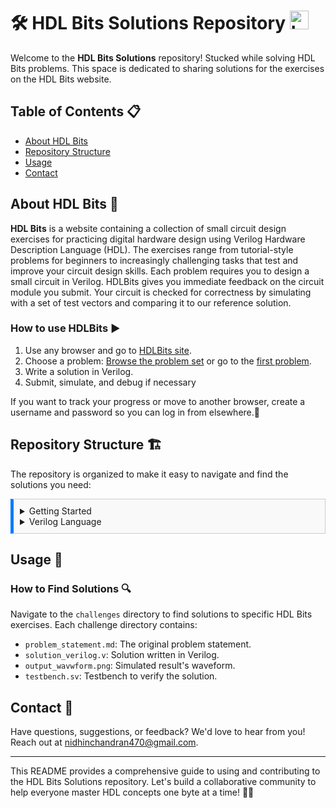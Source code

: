 # 🛠️ HDL Bits Solutions Repository   <img src="https://hdlbits.01xz.net/images/logo270.png" alt="Logo" width="30" height="30">

Welcome to the **HDL Bits Solutions** repository! Stucked while solving HDL Bits problems. This space is dedicated to sharing solutions for the exercises on the HDL Bits website.

## Table of Contents 📋
- [About HDL Bits](#about-hdl-bits)
- [Repository Structure](#repository-structure)
- [Usage](#usage)
- [Contact](#contact)

## About HDL Bits 🧠
**HDL Bits** is a website containing a collection of small circuit design exercises for practicing digital hardware design using Verilog Hardware Description Language (HDL). The exercises range from tutorial-style problems for beginners to increasingly challenging tasks that test and improve your circuit design skills. Each problem requires you to design a small circuit in Verilog. HDLBits gives you immediate feedback on the circuit module you submit. Your circuit is checked for correctness by simulating with a set of test vectors and comparing it to our reference solution.

### How to use HDLBits ▶️
1. Use any browser and go to [HDLBits site](https://hdlbits.01xz.net/wiki/Main_Page).
2. Choose a problem: [Browse the problem set](https://hdlbits.01xz.net/wiki/Problem_sets) or go to the [first problem](https://hdlbits.01xz.net/wiki/Step_one).
3. Write a solution in Verilog.
4. Submit, simulate, and debug if necessary

If you want to track your progress or move to another browser, create a username and password so you can log in from elsewhere.🔄

## Repository Structure 🏗️
The repository is organized to make it easy to navigate and find the solutions you need:

<div  style="border: 1px solid #ccc; padding: 10px; background-color: #f9f9f9; border-left: 5px solid #007bff;">
  

<details>
  <summary>Getting Started</summary>
  
  - [Step One](https://github.com/Nidhinchandran47/HDLbits-Solutions/tree/main/Getting%20Started/Step%20One)
  - [Zero](https://github.com/Nidhinchandran47/HDLbits-Solutions/tree/main/Getting%20Started/Zero)
    
</details>
<details>
  <summary>Verilog Language</summary>

  - <details>
    <summary> <a href="https://github.com/Nidhinchandran47/HDLbits-Solutions/tree/main/Verilog%20Language/Basics">Basic</a> </summary>

    - [Simple wire](https://github.com/Nidhinchandran47/HDLbits-Solutions/tree/main/Verilog%20Language/Basics/Simple%20wire)
    - [Four wires](https://github.com/Nidhinchandran47/HDLbits-Solutions/tree/main/Verilog%20Language/Basics/Four%20wires)
    - [Inverter](https://github.com/Nidhinchandran47/HDLbits-Solutions/tree/main/Verilog%20Language/Basics/Inverter)
    
  </details>
  
</details>


</div>

## Usage 📘
### How to Find Solutions 🔍
Navigate to the `challenges` directory to find solutions to specific HDL Bits exercises. Each challenge directory contains:
- `problem_statement.md`: The original problem statement.
- `solution_verilog.v`: Solution written in Verilog.
- `output_wavwform.png`: Simulated result's waveform.
- `testbench.sv`: Testbench to verify the solution.

## Contact 📧
Have questions, suggestions, or feedback? We'd love to hear from you! Reach out at [nidhinchandran470@gmail.com](mailto:nidhinchandran470@gmail.com).

---

This README provides a comprehensive guide to using and contributing to the HDL Bits Solutions repository. Let's build a collaborative community to help everyone master HDL concepts one byte at a time! 🚀🔧
